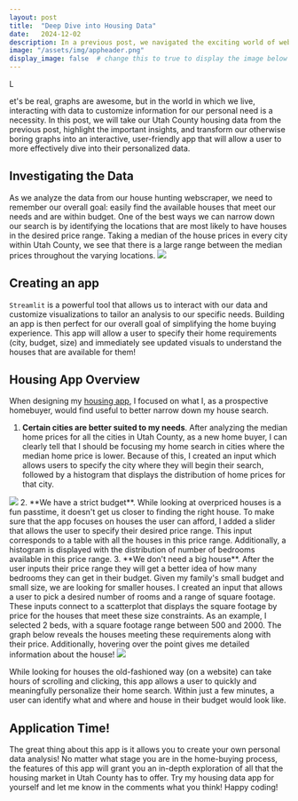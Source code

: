 ```yaml
---
layout: post
title:  "Deep Dive into Housing Data"
date:   2024-12-02
description: In a previous post, we navigated the exciting world of webscraping to extract data from the local housing market. Now, we will uncover some data-driven insights using a Streamlit app!
image: "/assets/img/appheader.png"
display_image: false  # change this to true to display the image below the banner 
---
```


<p class="intro"><span class="dropcap">L</span></p>et's be real, graphs are awesome, 
but in the world in which we live, interacting with data to customize information for our 
personal need is a necessity. In this post, we will take our Utah County housing data 
from the previous post, highlight the important insights, and transform our otherwise boring graphs into an interactive, 
user-friendly app that will allow a user to more effectively dive into their personalized data. 

## Investigating the Data
As we analyze the data from our house hunting webscraper, we need to remember our overall goal: 
easily find the available houses that meet our needs and are within budget. 
One of the best ways we can narrow down our search is by identifying the locations that are 
most likely to have houses in the desired price range. Taking a median of the house prices in every city within Utah
County, we see that there is a large range between the median prices throughout the varying locations. 
 <img src="{{site.url}}/{{site.baseurl}}/assets/img/medianhouse.png"/>

## Creating an app
`Streamlit` is a powerful tool that allows us to interact with our data and customize visualizations to tailor an analysis to our specific needs. Building an app is then perfect for our overall goal of simplifying the home buying experience. This app will allow a user to specify their home requirements (city, budget, size) and immediately see updated visuals to understand the houses that are available for them!

## Housing App Overview
When designing my [housing app](https://househuntingapp.streamlit.app), I focused on what I, as a prospective homebuyer, would find useful to better narrow down my house search. 
1. **Certain cities are better suited to my needs**. After analyzing the median home prices for all the cities in Utah County, as a new home buyer, I can clearly tell that I should be focusing my home search in cities where the median home price is lower. Because of this, I created an input which allows users to specify the city where they will begin their search, followed by a histogram that displays the distribution of home prices for that city.
<img src="{{site.url}}/{{site.baseurl}}/assets/img/app_pic.png"/>
2. **We have a strict budget**. While looking at overpriced houses is a fun passtime, it doesn't get us closer to finding the right house. To make sure that the app focuses on houses the user can afford, I added a slider that allows the user to specify their desired price range. This input corresponds to a table with all the houses in this price range. Additionally, a histogram is displayed with the distribution of number of bedrooms available in this price range. 
3. **We don't need a big house**. After the user inputs their price range they will get a better idea of how many bedrooms they can get in their budget. Given my family's small budget and small size, we are looking for smaller houses. I created an input that allows a user to pick a desired number of rooms and a range of square footage. These inputs connect to a scatterplot that displays the square footage by price for the houses that meet these size constraints. As an example, I selected 2 beds, with a square footage range between 500 and 2000. The graph below reveals the houses meeting these requirements along with their price. Additionally, hovering over the point gives me detailed information about the house!
<img src="{{site.url}}/{{site.baseurl}}/assets/img/sqft.png"/>


While looking for houses the old-fashioned way (on a website) can take hours of scrolling and clicking, this app allows a user to quickly and meaningfully personalize their home search. Within just a few minutes, a user can identify what and where and house in their budget would look like. 

## Application Time!
The great thing about this app is it allows you to create your own personal data analysis! No matter what stage you are in the home-buying process, the features of this app will grant you an in-depth exploration of all that the housing market in Utah County has to offer. Try my housing data app for yourself and let me know in the comments what you think! Happy coding!
